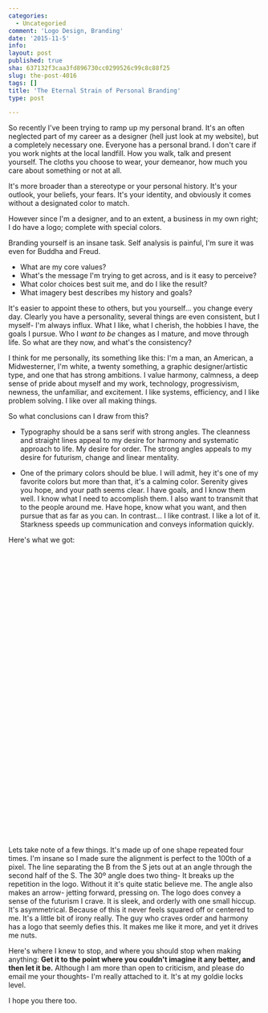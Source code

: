 ```yaml
---
categories:
  - Uncategoried
comment: 'Logo Design, Branding'
date: '2015-11-5'
info:
layout: post
published: true
sha: 637132f3caa3fd896730cc0299526c99c8c88f25
slug: the-post-4016
tags: []
title: 'The Eternal Strain of Personal Branding'
type: post

---
```

So recently I've been trying to ramp up my personal brand. It's an often neglected part of my career as a designer (hell just look at my website), but a completely necessary one. Everyone has a personal brand. I don't care if you work nights at the local landfill. How you walk, talk and present yourself. The cloths you choose to wear, your demeanor,  how much you care about something or not at all.

It's more broader than a stereotype or your personal history. It's your outlook, your beliefs, your fears.  It's your identity, and obviously it comes without a designated color to match.

However since I'm a designer, and to an extent, a business in my own right; I do have a logo; complete with special colors.

Branding yourself is an insane task. Self analysis is painful, I'm sure it was even for Buddha and Freud.

- What are my core values?
- What's the message I'm trying to get across, and is it easy to perceive?
- What color choices best suit me, and do I like the result?
- What imagery best describes my history and goals?

It's easier to appoint these to others, but you yourself... you change every day. Clearly you have a personality, several things are even consistent, but I myself- I'm always influx. What I like, what I cherish, the hobbies I have, the goals I pursue. Who I *want to be* changes as I mature, and move through life. So what are they now, and what's the consistency?

I think for me personally, its something like this: I'm a man, an American, a Midwesterner, I'm white,  a twenty something, a graphic designer/artistic type, and one that has strong ambitions. I value harmony, calmness, a deep sense of pride about myself and my work, technology, progressivism, newness, the unfamiliar, and excitement. I like systems, efficiency, and I like problem solving. I like over all making things.

So what conclusions can I draw from this?
- Typography should be a sans serif with strong angles. The cleanness and straight lines appeal to my desire for harmony and systematic approach to life. My desire for order. The strong angles appeals to my desire for futurism, change and linear mentality.

- One of the primary colors should be blue. I will admit, hey it's one of my favorite colors but more than that, it's a calming color. Serenity gives you hope, and your path seems clear. I have goals, and I know them well. I know what I need to accomplish them. I also want to transmit that to the people around me. Have hope, know what you want, and then pursue that as far as you can. In contrast... I like contrast. I like a lot of it. Starkness speeds up communication and conveys information quickly.

Here's what we got:

<!-- Generator: Adobe Illustrator 19.1.0, SVG Export Plug-In  -->
<svg class="logo-jet" version="1.1"
	 xmlns="http://www.w3.org/2000/svg" xmlns:xlink="http://www.w3.org/1999/xlink" xmlns:a="http://ns.adobe.com/AdobeSVGViewerExtensions/3.0/"
	 x="0px" y="0px" width="500px" height="500px" viewBox="0 0 500 500" style="enable-background:new 0 0 1000 1000.4;"
	 xml:space="preserve">
<defs>
<style>
  .logo-jet {display: block; margin: 50px;}
</style>
</defs>
<path d="M0,0h1000v1000.4H0V0z" style="fill: black;"/>
<path class="st0" d="M753.5,373.5c14.1-14,21.2-35.1,21.2-63.5s-7.1-49.7-21.2-63.6c-14.1-14-31.9-21-53.4-21H500v74.1h200
	c2,0,3.5,1.2,4.5,3.6s1.5,4.7,1.5,6.9s-0.5,4.5-1.5,6.9s-2.5,3.6-4.5,3.6H500v74h200C721.4,394.5,739.3,387.5,753.5,373.5z
	 M700,489.7c2,0,3.5,1.2,4.5,3.6s1.5,4.7,1.5,6.9s-0.5,4.5-1.5,6.9s-2.5,3.6-4.5,3.6H500v74h200c21.4,0,39.3-7,53.4-21
	c14.1-14,21.2-35.1,21.2-63.5s-7.1-49.7-21.2-63.6c-14.1-14-31.9-21-53.4-21H500v74.1H700z"/>
<path class="st0" d="M300,605.6c-2,0-3.5-1.2-4.5-3.6c-1-2.4-1.5-4.7-1.5-6.9s0.5-4.5,1.5-6.9s2.5-3.6,4.5-3.6h179v-74.1H300
	c-21.5,0-39.3,7-53.4,21s-21.2,35.3-21.2,63.6s7.1,49.6,21.2,63.5c14.1,14,32,21,53.4,21l236.8-0.1L479,605.6H300z"/>
<path class="st0" d="M557.8,679.8l142.2,0.1c2,0,3.5,1.2,4.5,3.6c1,2.4,1.5,4.7,1.5,6.9s-0.5,4.5-1.5,6.9s-2.5,3.6-4.5,3.6H500v74
	h200c21.4,0,39.3-7,53.4-21c14.1-14,21.2-35.1,21.2-63.5s-7.1-49.7-21.2-63.6c-14.1-14-31.9-21-53.4-21H500L557.8,679.8z"/>
</svg>


Lets take note of a few things. It's made up of one shape repeated four times. I'm insane so I made sure the alignment is perfect to the 100th of  a pixel. The line separating the B from the S jets out at an angle through the second half  of the S. The 30º angle does two thing- It breaks up the repetition in the logo. Without it it's quite static believe me. The angle also makes an arrow- jetting forward, pressing on.
The logo does convey a sense of the futurism I crave. It is sleek, and orderly with one small hiccup. It's asymmetrical. Because of this it never feels squared off or centered to me. It's a little bit of irony really. The guy who craves order and harmony has a logo that seemly defies this. It makes me like it more, and yet it drives me nuts.

Here's where I knew to stop, and where you should stop when making anything: **Get it to the point where you couldn't imagine it any better, and then let it be.**  Although I am  more than open to criticism, and please do email me your thoughts- I'm really attached to it. It's at my goldie locks level.

I hope you there too.
